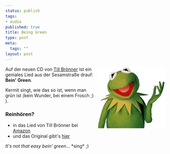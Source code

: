 ```yaml
--- 
status: publish
tags: 
- audio
published: true
title: Being Green
type: post
meta: 
  tags: ""
layout: post
---
```

<p><img width="212" height="195" border="0" hspace="5" align="right" src="/media/wp/einmalig/kermit.gif" alt=""  />Auf der neuen CD von <a target="_BLANK" href="http://www.tillbroenner.de" title="http://www.tillbroenner.de" onmouseover="window.status='http://www.tillbroenner.de';return true;" onmouseout="window.status='';return true;">Till Brönner</a> ist ein geniales Lied aus der Sesamstraße drauf: <b>Bein' Green</b>.</p>

<p>Kermit singt, wie das so ist, wenn man grün ist (kein Wunder, bei einem Frosch ;) ).</p>

<a id="toc0"></a><h3>Reinhören?</h3>
<ul>
    <li>in das Lied von Till Brönner bei <a target="_BLANK" href="http://www.amazon.de/exec/obidos/ASIN/B000207NI0/" title="http://www.amazon.de/exec/obidos/ASIN/B000207NI0/" onmouseover="window.status='http://www.amazon.de/exec/obidos/ASIN/B000207NI0/';return true;" onmouseout="window.status='';return true;">Amazon</a></li>
    <li>und das Original gibt's <a target="_BLANK" href="http://ccins.camosun.bc.ca/~jbritton/green.htm" title="http://ccins.camosun.bc.ca/~jbritton/green.htm" onmouseover="window.status='http://ccins.camosun.bc.ca/~jbritton/green.htm';return true;" onmouseout="window.status='';return true;">hier</a></li>
</ul>
<p><i>It's not that easy bein' green</i>... *sing* ;)</p>
